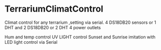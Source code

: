 # TerrariumClimatControl
Climat control for any terrarium ,setting via serial.
4 DS18DB20 sensors or 1 DHT and 2 DS18DB20 or 2 DHT
4 power outlets

Hum and temp comtrol
UV LIGHT control
Sunset and Sunrise imitation with LED light
control via Serial
